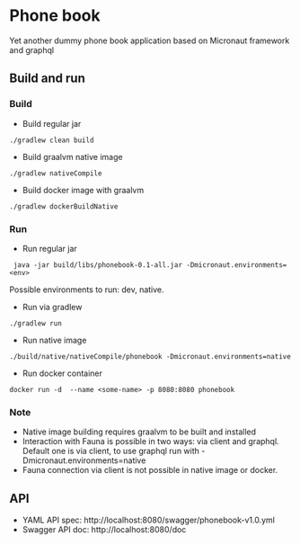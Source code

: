 # Phone book

Yet another dummy phone book application based on Micronaut framework and graphql

## Build and run

### Build

- Build regular jar
```
./gradlew clean build
```

- Build graalvm native image
```
./gradlew nativeCompile
```

- Build docker image with graalvm

```
./gradlew dockerBuildNative
```

### Run

- Run regular jar

```
 java -jar build/libs/phonebook-0.1-all.jar -Dmicronaut.environments=<env>
```

Possible environments to run: dev, native.

- Run via gradlew

```
./gradlew run
```

- Run native image

```
./build/native/nativeCompile/phonebook -Dmicronaut.environments=native
```

- Run docker container
```
docker run -d  --name <some-name> -p 8080:8080 phonebook
```

### Note

- Native image building requires graalvm to be built and installed
- Interaction with Fauna is possible in two ways: via client and graphql. Default one is via client, to use graphql run
  with -Dmicronaut.environments=native
- Fauna connection via client is not possible in native image or docker.

## API

- YAML API spec: http://localhost:8080/swagger/phonebook-v1.0.yml
- Swagger API doc: http://localhost:8080/doc
